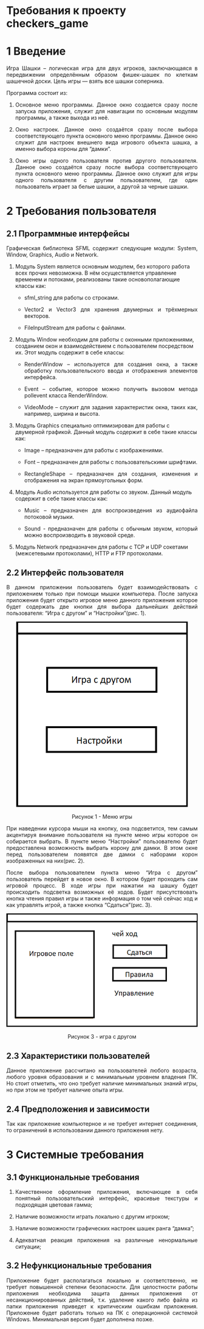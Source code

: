 # Требования к проекту checkers_game

# <h1>1 Введениe</h1>
<p align="justify"> Игра Шашки – логическая игра для двух игроков, заключающаяся в передвижении определённым образом фишек-шашек по клеткам шашечной доски. Цель игры — взять все шашки соперника.</p>
Программа состоит из:
<ol> 
<li><p align="justify">Основное меню программы. Данное окно создается сразу после запуска приложения, служит для навигации по основным модулям программы, а также выхода из неё.</p></li>
<li><p align="justify">Окно настроек. Данное окно создаётся сразу после выбора соответствующего пункта основного меню программы. Данное окно служит для настроек внешнего вида игрового объекта шашка, а именно выбора короны для “дамки”.</p></li>
<li><p align="justify">Окно игры одного пользователя против другого пользователя. Данное окно создаётся сразу после выбора соответствующего пункта основного меню программы. Данное окно служит для игры одного пользователя с другим пользователем, где один пользователь играет за белые шашки, а другой за черные шашки.</p></li>
</ol>

# <h1>2 Требования пользователя </h1>
<h2>2.1 Программные интерфейсы </h2>
<p align="justify">Графическая библиотека SFML содержит следующие модули: System, Window, Graphics, Audio и Network.</p>
<ol>
<p align="justify"><li>Модуль System является основным модулем, без которого работа всех прочих невозможна. В нём осуществляется управление временем и потоками, реализованы такие основополагающие классы как:</li></p>
<ul>
<li><p align="justify">sfml_string для работы со строками.</p></li>
<li><p align="justify">Vector2 и Vector3 для хранения двумерных и трёхмерных векторов.</p></li>
<li><p align="justify">FileInputStream для работы с файлами.</p></li>
</ul>

<p align="justify"><li>Модуль Window необходим для работы с оконными приложениями, созданием окон и взаимодействием с пользователем посредством их. Этот модуль содержит в себе классы:</li></p>
<ul>
<li><p align="justify">RenderWindow – используется для создания окна, а также обработку пользовательского ввода и отображения элементов интерфейса.</p></li>
<li><p align="justify">Event – событие, которое можно получить вызовом метода pollevent класса RenderWindow.</p></li>
<li><p align="justify">VideoMode – служит для задания характеристик окна, таких как, например, ширина и высота.</p></li>
</ul>

<p align="justify"><li>Модуль Graphics специально оптимизирован для работы с двумерной графикой. Данный модуль содержит в себе такие классы как:</li></p>
<ul>
<li><p align="justify">Image – предназначен для работы с изображениями.</p></li>
<li><p align="justify">Font – предназначен для работы с пользовательскими шрифтами.</p></li>
<li><p align="justify">RectangleShape – предназначен для создания, изменения и отображения на экран прямоугольных форм.</p></li>
</ul>

<p align="justify"><li>Модуль Audio используется для работы со звуком. Данный модуль содержит в себе такие классы как:</li></p>
<ul>
<li><p align="justify">Music – предназначен для воспроизведения из аудиофайла потоковой музыки.</p></li>
<li><p align="justify">Sound - предназначен для работы с обычным звуком, который можно воспроизводить в звуковой среде.</p></li>
</ul>

<p align="justify"><li>Модуль Network предназначен для работы с TCP и UDP сокетами (межсетевыми протоколами), HTTP и FTP протоколами.</li></p>
</ol>

<h2> 2.2 Интерфейс пользователя</h2>
<p align="justify">В данном приложении пользователь будет взаимодействовать с приложением только при помощи мышки компьютера. После запуска приложения будет открыто игровое меню данного приложения которое будет содержать две кнопки для выбора дальнейших действий пользователя: “Игра с другом” и “Настройки”(рис. 1).</p>
<p align="center"><img src="меню1.png"></p>
<p align = "center">Рисунок 1 - Меню игры</p>
<p align="justify">При наведении курсора мыши на кнопку, она подсветится, тем самым акцентируя внимание пользователя на пункте меню игры которое он собирается выбрать. В пункте меню “Настройки” пользователю будет предоставлена возможность выбрать корону для дамки. В этом окне перед пользователем появятся две дамки с наборами корон изображенных на них(рис. 2).</p> 

<p align="justify">После выбора пользователем пункта меню “Игра с другом” пользователь перейдет в новое окно. В котором будет проходить сам игровой процесс. В ходе игры при нажатии на шашку будет происходить подсветка возможных её ходов. Будет присутствовать кнопка чтения правил игры и также информация о том чей сейчас ход и как управлять игрой, а также кнопка “Сдаться”(рис. 3).</p>
<p align="center"><img src="игроки.png"></p>
<p align = "center">Рисунок 3 - игра с другом</p>
 
<h2> 2.3 Характеристики пользователей</h2>
<p align="justify">Данное приложение рассчитано на пользователей любого возраста, любого уровня образования и с минимальным уровнем владения ПК. Но стоит отметить, что оно требует наличие минимальных знаний игры, но при этом не требует наличие опыта игры.</p>

<h2> 2.4 Предположения и зависимости</h2>
<p align="justify">Так как приложение компьютерное и не требует интернет соединения, то ограничений в использовании данного приложения нету.</p>

# <h1>3 Системные требования</h1>
<h2> 3.1 Функциональные требования</h2>
<ol>
<li><p align="justify">Качественное оформление приложения, включающее в себя понятный пользовательский интерфейс, красивые текстуры и подходящая цветовая гамма;</p></li>
<li><p align="justify">Наличие возможности играть локально с другим игроком;</p></li>
<li><p align="justify">Наличие возможности графических настроек шашек ранга “дамка”;</p></li>
<li><p align="justify">Адекватная реакция приложения на различные ненормальные ситуации;</p></li>
</ol>
<h2> 3.2 Нефункциональные требования</h2>
<p align="justify">Приложение будет располагаться локально и соответственно, не требует повышенной степени безопасности. Для целостности работы приложения необходима защита данных приложения от несанкционированных действий, т.к. удаление какого либо файла из папки приложения приведет к критическим ошибкам приложения. Приложение будет работать только на ПК с операционной системой Windows. Минимальная версия будет дополнена позже.</p>
